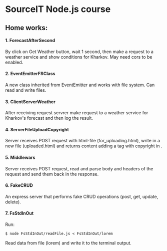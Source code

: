 # SourceIT Node.js course

## Home works:

#### 1. ForecastAfterSecond
By click on Get Weather button, wait 1 second, then make a request to a weather service and show conditions for Kharkov. May need cors to be enabled.

#### 2. EventEmitterFSClass
A new class inherited from EventEmitter and works with file system. Can read and write files.

#### 3. ClientServerWeather
After receiving request servrer make request to a weather service for Kharkov's forecast and then log the result.

#### 4. ServerFileUploadCopyright
Server receives POST request with html-file (for_uploading.html), write in a new file (uploaded.html) and returns content adding a tag with copyright in <body>.

#### 5. Middlewars
Server receives POST request, read and parse body and headers of the request and send them back in the response.

#### 6. FakeCRUD
An express server that performs fake CRUD operations (post, get, update, delete).

#### 7. FsStdInOut
Run:

```$ node FsStdInOut/readFile.js < FsStdInOut/lorem ```

Read data from file (lorem) and write it to the terminal output.